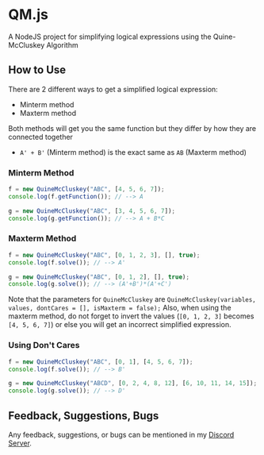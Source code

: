 # QM.js
A NodeJS project for simplifying logical expressions using the Quine-McCluskey Algorithm

## How to Use
There are 2 different ways to get a simplified logical expression:
 * Minterm method
 * Maxterm method
 
Both methods will get you the same function but they differ by how they are connected together
 * `A' + B'` (Minterm method) is the exact same as `AB` (Maxterm method)

### Minterm Method

```js
f = new QuineMcCluskey("ABC", [4, 5, 6, 7]);
console.log(f.getFunction()); // --> A

g = new QuineMcCluskey("ABC", [3, 4, 5, 6, 7]);
console.log(g.getFunction()); // --> A + B*C
```

### Maxterm Method

```js
f = new QuineMcCluskey("ABC", [0, 1, 2, 3], [], true);
console.log(f.solve()); // --> A'

g = new QuineMcCluskey("ABC", [0, 1, 2], [], true);
console.log(g.solve()); // --> (A'+B')*(A'+C')
```
Note that the parameters for `QuineMcCluskey` are `QuineMcCluskey(variables, values, dontCares = [], isMaxterm = false);`
Also, when using the maxterm method, do not forget to invert the values (`[0, 1, 2, 3]` becomes `[4, 5, 6, 7]`) or else you will get
an incorrect simplified expression.

### Using Don't Cares

```js
f = new QuineMcCluskey("ABC", [0, 1], [4, 5, 6, 7]);
console.log(f.solve()); // --> B'

g = new QuineMcCluskey("ABCD", [0, 2, 4, 8, 12], [6, 10, 11, 14, 15]);
console.log(g.solve()); // --> D'
```

## Feedback, Suggestions, Bugs

Any feedback, suggestions, or bugs can be mentioned in my [Discord Server](https://discord.gg/W8yVrHt).
